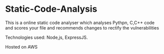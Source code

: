 # Static-Code-Analysis

This is a online static code analyser which analyses Pythpn, C,C++ code and scores your file and recommends changes to rectify the vulnerabilities

Technologies used: Node,js, ExpressJS.

Hosted on AWS
